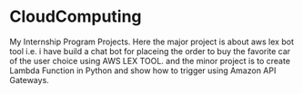 # CloudComputing
My Internship Program Projects.
Here the major project is about aws lex bot tool i.e. i have build a chat bot for placeing the order to buy the favorite car of the user choice using AWS LEX TOOL.
and the minor project is to create Lambda Function in Python and show how to trigger using Amazon API Gateways.
